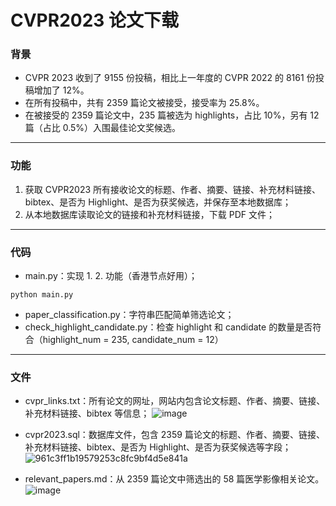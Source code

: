 # CVPR2023 论文下载

### 背景

* CVPR 2023 收到了 9155 份投稿，相比上一年度的 CVPR 2022 的 8161 份投稿增加了 12%。
* 在所有投稿中，共有 2359 篇论文被接受，接受率为 25.8%。
* 在被接受的 2359 篇论文中，235 篇被选为 highlights，占比 10%，另有 12 篇（占比 0.5%）入围最佳论文奖候选。

---

### 功能

1. 获取 CVPR2023 所有接收论文的标题、作者、摘要、链接、补充材料链接、bibtex、是否为 Highlight、是否为获奖候选，并保存至本地数据库；
2. 从本地数据库读取论文的链接和补充材料链接，下载 PDF 文件；

---

### 代码

* main.py：实现 1. 2. 功能（香港节点好用）；
```
python main.py
```
* paper_classification.py：字符串匹配简单筛选论文；
* check_highlight_candidate.py：检查 highlight 和 candidate 的数量是否符合（highlight_num = 235, candidate_num = 12）

---

### 文件

* cvpr_links.txt：所有论文的网址，网站内包含论文标题、作者、摘要、链接、补充材料链接、bibtex 等信息；
![image](https://github.com/chenluda/CVPR2023-download/assets/45784833/6c5b9d30-2b8d-4b7a-a8cb-a23d2ed23514)

* cvpr2023.sql：数据库文件，包含 2359 篇论文的标题、作者、摘要、链接、补充材料链接、bibtex、是否为 Highlight、是否为获奖候选等字段；
![961c3ff1b19579253c8fc9bf4d5e841a](https://github.com/chenluda/CVPR2023-download/assets/45784833/67c0e7c3-e20d-496d-8c80-66c3f6aadd18)

* relevant_papers.md：从 2359 篇论文中筛选出的 58 篇医学影像相关论文。
![image](https://github.com/chenluda/CVPR2023-download/assets/45784833/58a24a63-9850-4c71-8d28-ba62c80508f3)

